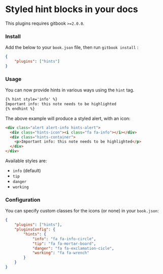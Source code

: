 Styled hint blocks in your docs
==============

This plugins requires gitbook `>=2.0.0`.

### Install

Add the below to your `book.json` file, then run `gitbook install` :

```json
{
    "plugins": ["hints"]
}
```

### Usage

You can now provide hints in various ways using the `hint` tag.

```markdown
{% hint style='info' %}
Important info: this note needs to be highlighted
{% endhint %}
```
The above example will produce a styled alert, with an icon:

``` html
<div class="alert alert-info hints-alert">
  <div class="hints-icon"><i class="fa fa-info"></i></div>
  <div class="hints-container">
    <p>Important info: this note needs to be highlighted</p>
  </div>
</div>
```

Available styles are:

- `info` (default)
- `tip`
- `danger`
- `working`

### Configuration

You can specify custom classes for the icons (or none) in your `book.json`:

```json
{
    "plugins": ["hints"],
    "pluginsConfig": {
        "hints": {
            "info": "fa fa-info-circle",
            "tip": "fa fa-mortar-board",
            "danger": "fa fa-exclamation-cicle",
            "working": "fa fa-wrench"
        }
    }
}
```
